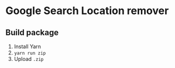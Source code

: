 # Google Search Location remover

## Build package
1. Install Yarn
2. `yarn run zip`
3. Upload `.zip`
